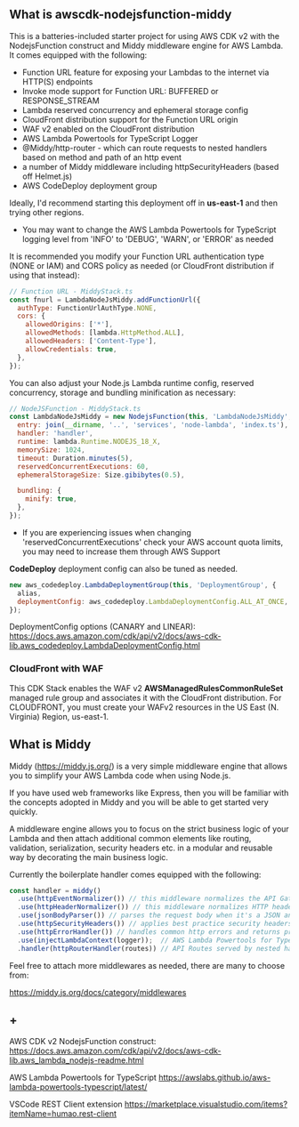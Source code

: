## What is awscdk-nodejsfunction-middy

This is a batteries-included starter project for using AWS CDK v2 with the NodejsFunction construct and Middy middleware engine for AWS Lambda. It comes equipped with the following:

- Function URL feature for exposing your Lambdas to the internet via HTTP(S) endpoints
- Invoke mode support for Function URL: BUFFERED or RESPONSE_STREAM
- Lambda reserved concurrency and ephemeral storage config
- CloudFront distribution support for the Function URL origin
- WAF v2 enabled on the CloudFront distribution
- AWS Lambda Powertools for TypeScript Logger
- @Middy/http-router - which can route requests to nested handlers based on method and path of an http event
- a number of Middy middleware including httpSecurityHeaders (based off Helmet.js)
- AWS CodeDeploy deployment group

Ideally, I'd recommend starting this deployment off in **us-east-1** and then trying other regions.

- You may want to change the AWS Lambda Powertools for TypeScript logging level from 'INFO' to 'DEBUG', 'WARN', or 'ERROR' as needed

It is recommended you modify your Function URL authentication type (NONE or IAM) and CORS policy as needed (or CloudFront distribution if using that instead):

```javascript
// Function URL - MiddyStack.ts
const fnurl = LambdaNodeJsMiddy.addFunctionUrl({
  authType: FunctionUrlAuthType.NONE,
  cors: {
    allowedOrigins: ['*'],
    allowedMethods: [lambda.HttpMethod.ALL],
    allowedHeaders: ['Content-Type'],
    allowCredentials: true,
  },
});
```

You can also adjust your Node.js Lambda runtime config, reserved concurrency, storage and bundling minification as necessary:

```javascript
// NodeJSFunction - MiddyStack.ts
const LambdaNodeJsMiddy = new NodejsFunction(this, 'LambdaNodeJsMiddy', {
  entry: join(__dirname, '..', 'services', 'node-lambda', 'index.ts'),
  handler: 'handler',
  runtime: lambda.Runtime.NODEJS_18_X,
  memorySize: 1024,
  timeout: Duration.minutes(5),
  reservedConcurrentExecutions: 60,
  ephemeralStorageSize: Size.gibibytes(0.5),

  bundling: {
    minify: true,
  },
});
```

- If you are experiencing issues when changing 'reservedConcurrentExecutions' check your AWS account quota limits, you may need to increase them through AWS Support

**CodeDeploy** deployment config can also be tuned as needed.

```javascript
new aws_codedeploy.LambdaDeploymentGroup(this, 'DeploymentGroup', {
  alias,
  deploymentConfig: aws_codedeploy.LambdaDeploymentConfig.ALL_AT_ONCE,
});
```

DeploymentConfig options (CANARY and LINEAR):
https://docs.aws.amazon.com/cdk/api/v2/docs/aws-cdk-lib.aws_codedeploy.LambdaDeploymentConfig.html

### CloudFront with WAF

This CDK Stack enables the WAF v2 **AWSManagedRulesCommonRuleSet** managed rule group and associates it with the CloudFront distribution. For CLOUDFRONT, you must create your WAFv2 resources in the US East (N. Virginia) Region, us-east-1.

## What is Middy

Middy (https://middy.js.org/) is a very simple middleware engine that allows you to simplify your AWS Lambda code when using Node.js.

If you have used web frameworks like Express, then you will be familiar with the concepts adopted in Middy and you will be able to get started very quickly.

A middleware engine allows you to focus on the strict business logic of your Lambda and then attach additional common elements like routing, validation, serialization, security headers etc. in a modular and reusable way by decorating the main business logic.

Currently the boilerplate handler comes equipped with the following:

```javascript
const handler = middy()
  .use(httpEventNormalizer()) // this middleware normalizes the API Gateway, ALB, Function URLs, and VPC Lattice events
  .use(httpHeaderNormalizer()) // this middleware normalizes HTTP header names
  .use(jsonBodyParser()) // parses the request body when it's a JSON and converts it to an object
  .use(httpSecurityHeaders()) // applies best practice security headers to responses. It's a simplified port of HelmetJS.
  .use(httpErrorHandler()) // handles common http errors and returns proper responses
  .use(injectLambdaContext(logger));  // AWS Lambda Powertools for TypeScript Logger
  .handler(httpRouterHandler(routes)) // API Routes served by nested handlers
```

Feel free to attach more middlewares as needed, there are many to choose from:

https://middy.js.org/docs/category/middlewares

## +

AWS CDK v2 NodejsFunction construct:
https://docs.aws.amazon.com/cdk/api/v2/docs/aws-cdk-lib.aws_lambda_nodejs-readme.html

AWS Lambda Powertools for TypeScript
https://awslabs.github.io/aws-lambda-powertools-typescript/latest/

VSCode REST Client extension
https://marketplace.visualstudio.com/items?itemName=humao.rest-client
